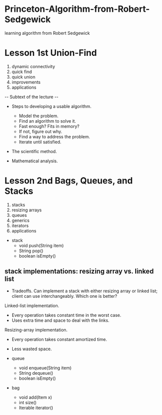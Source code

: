 # Princeton-Algorithm-from-Robert-Sedgewick
learning algorithm from Robert Sedgewick

# Lesson 1st Union-Find

1. dynamic connectivity
2. quick find
3. quick union
4. improvements
5. applications

-- Subtext of the lecture --
- Steps to developing a usable algorithm.
  - Model the problem.
  - Find an algorithm to solve it.
  - Fast enough? Fits in memory?
  - If not, figure out why.
  - Find a way to address the problem.
  - Iterate until satisfied.
  
- The scientific method.

- Mathematical analysis.

# Lesson 2nd Bags, Queues, and Stacks

1. stacks
2. resizing arrays
3. queues
4. generics
5. iterators
6. applications

- stack
  - void push(String item)
  - String pop()
  - boolean isEmpty()
  
##  stack implementations: resizing array vs. linked list

- Tradeoffs. Can implement a stack with either resizing array or linked list;
client can use interchangeably. Which one is better?

Linked-list implementation.
  - Every operation takes constant time in the worst case.
  - Uses extra time and space to deal with the links.
  
Resizing-array implementation.
  - Every operation takes constant amortized time.
  - Less wasted space.
  
- queue
  - void enqueue(String item)
  - String dequeue()
  - boolean isEmpty()
  
- bag
  - void add(Item x)
  - int size()
  - Iterable<Item> iterator()
